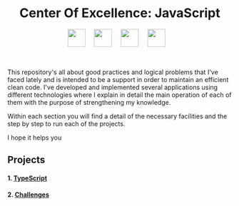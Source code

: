 <h1 align="center">Center Of Excellence: JavaScript</h1>
<p align="center">
  <img src="https://victorroblesweb.es/wp-content/uploads/2018/01/nodejs-victorroblesweb.png" width="40" />
  &nbsp;&nbsp;&nbsp;
  <img src="https://iconape.com/wp-content/png_logo_vector/typescript.png" width="40" />
  &nbsp;&nbsp;&nbsp;
  <img src="https://upload.wikimedia.org/wikipedia/commons/thumb/9/99/Unofficial_JavaScript_logo_2.svg/2048px-Unofficial_JavaScript_logo_2.svg.png" width="40" />
  &nbsp;&nbsp;&nbsp;
  <img src="https://www.egm-robotics.com/assets/img/servicios/mas_servicios/aws.jpg" width="40" />
  &nbsp;&nbsp;&nbsp;
</p>
<br/ >
<p>
This repository's all about good practices and logical problems that I've faced lately and is intended to be a support in order to maintain an efficient clean code.
I've developed and implemented several applications using different technologies where I explain in detail the main operation of each of them with the purpose of strengthening my knowledge.

Within each section you will find a detail of the necessary facilities and the step by step to run each of the projects.

I hope it helps you

</p>

## Projects

<!--#### 1. [Performance of node servers](https://github.com/Unosquare-CoE-JavaScript/samuel-cabal/tree/main)-->

<!--#### 2. [JavaScript Asynchronous](https://github.com/Unosquare-CoE-JavaScript/samuel-cabal/tree/main)-->

#### 1. [TypeScript](https://github.com/Unosquare-CoE-JavaScript/samuel-cabal/tree/main)

<!--#### 4. [JavaScript Patterns](https://github.com/Unosquare-CoE-JavaScript/samuel-cabal/tree/main)-->

<!--#### 5. [TDD](https://github.com/Unosquare-CoE-JavaScript/samuel-cabal/tree/main)-->

#### 2. [Challenges](https://github.com/Unosquare-CoE-JavaScript/samuel-cabal/tree/main/JavaScript_Challenges)
